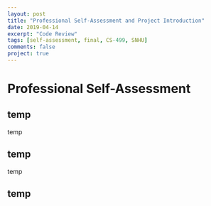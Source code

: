 ```yaml
---
layout: post
title: "Professional Self-Assessment and Project Introduction"
date: 2019-04-14
excerpt: "Code Review"
tags: [self-assessment, final, CS-499, SNHU]
comments: false
project: true
---
```


# Professional Self-Assessment

## temp

temp

## temp

temp

## temp

